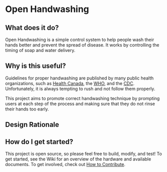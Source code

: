 # Open Handwashing

## What does it do?

Open Handwashing is a simple control system to help people wash their hands better and prevent the spread of disease. It works by controlling the timing of soap and water delivery.

## Why is this useful?

Guidelines for proper handwashing are published by many public health organizations, such as [Health Canada](https://www.canada.ca/en/health-canada/services/healthy-living/your-health/diseases/benefits-hand-washing.html), the [WHO](https://www.who.int/gpsc/clean_hands_protection/en/), and the [CDC](https://www.cdc.gov/handwashing/when-how-handwashing.html). Unfortunately, it is always tempting to rush and not follow them properly.

This project aims to promote correct handwashing technique by prompting users at each step of the process and making sure that they do not rinse their hands too early.

## Design Rationale


## How do I get started?

This project is open source, so please feel free to build, modify, and test! To get started, see the Wiki for an overview of the hardware and available documents. To get involved, check out [How to Contribute](CONTRIBUTING.md).
